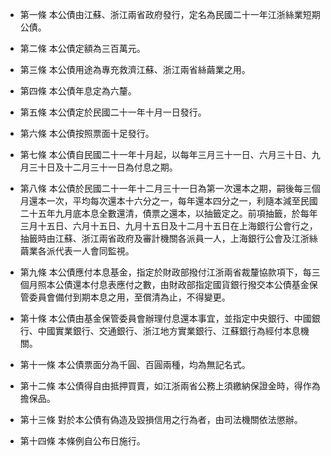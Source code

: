 * 第一條 本公債由江蘇、浙江兩省政府發行，定名為民國二十一年江浙絲業短期公債。

* 第二條 本公債定額為三百萬元。

* 第三條 本公債用途為專充救濟江蘇、浙江兩省絲繭業之用。

* 第四條 本公債年息定為六釐。

* 第五條 本公債定於民國二十一年十月一日發行。

* 第六條 本公債按照票面十足發行。

* 第七條 本公債自民國二十一年十月起，以每年三月三十一日、六月三十日、九月三十日及十二月三十一日為付息之期。

* 第八條 本公債於民國二十一年十二月三十一日為第一次還本之期，嗣後每三個月還本一次，平均每次還本十六分之一，每年還本四分之一，利隨本減至民國二十五年九月底本息全數還清，債票之還本，以抽籤定之。前項抽籤，於每年三月十五日、六月十五日、九月十五日及十二月十五日在上海銀行公會行之，抽籤時由江蘇、浙江兩省政府及審計機關各派員一人，上海銀行公會及江浙絲繭業各派代表一人會同監視。

* 第九條 本公債應付本息基金，指定於財政部撥付江浙兩省裁釐協款項下，每三個月照本公債還本付息表應付之數，由財政部指定國貨銀行撥交本公債基金保管委員會備付到期本息之用，至償清為止，不得變更。

* 第十條 本公債由基金保管委員會辦理付息還本事宜，並指定中央銀行、中國銀行、中國實業銀行、交通銀行、浙江地方實業銀行、江蘇銀行為經付本息機關。

* 第十一條 本公債票面分為千圓、百圓兩種，均為無記名式。

* 第十二條 本公債得自由抵押買賣，如江浙兩省公務上須繳納保證金時，得作為擔保品。

* 第十三條 對於本公債有偽造及毀損信用之行為者，由司法機關依法懲辦。

* 第十四條 本條例自公布日施行。

